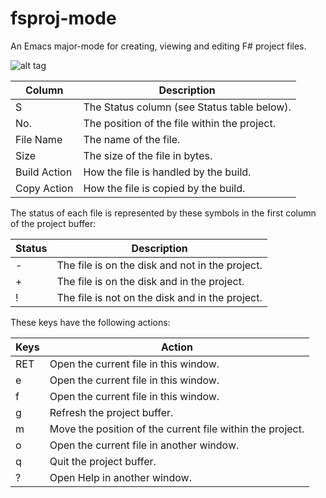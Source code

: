 fsproj-mode
===========

An Emacs major-mode for creating, viewing and editing F# project files.

![alt tag](https://raw.github.com/simontcousins/fsproj-mode/master/screen-shot.png)

Column | Description
------ | -----------
S | The Status column (see Status table below).
No. | The position of the file within the project.
File Name | The name of the file.
Size | The size of the file in bytes.
Build Action | How the file is handled by the build.
Copy Action | How the file is copied by the build.

The status of each file is represented by these symbols in the first column of the project buffer:

Status | Description
------ | -----------
- | The file is on the disk and not in the project.
+ | The file is on the disk and in the project.
! | The file is not on the disk and in the project.

These keys have the following actions:

Keys | Action
---- | ------
RET | Open the current file in this window.
e | Open the current file in this window.
f | Open the current file in this window.
g | Refresh the project buffer.
m | Move the position of the current file within the project.
o | Open the current file in another window.
q | Quit the project buffer.
? | Open Help in another window.
